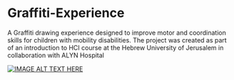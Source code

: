 # Graffiti-Experience
A Graffiti drawing experience designed to improve motor and coordination skills for children with mobility disabilities.
The project was created as part of an introduction to HCI course at the Hebrew University of Jerusalem in collaboration with ALYN Hospital

[![IMAGE ALT TEXT HERE](https://img.youtube.com/vi/mEw0bIF51lI&ab_channel=OmriBenbenisty/0.jpg)](https://www.youtube.com/watch?v=mEw0bIF51lI&ab_channel=OmriBenbenisty)
